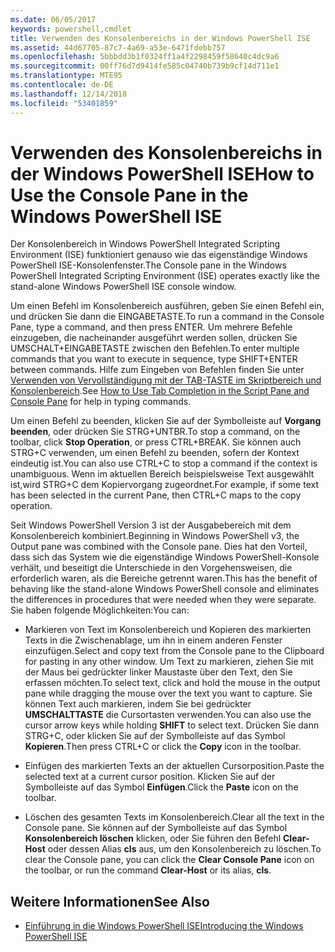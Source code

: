 ```yaml
---
ms.date: 06/05/2017
keywords: powershell,cmdlet
title: Verwenden des Konsolenbereichs in der Windows PowerShell ISE
ms.assetid: 44d67705-87c7-4a69-a53e-6471fdebb757
ms.openlocfilehash: 5bbbdd3b1f0324ff1a4f2298459f58640c4dc9a6
ms.sourcegitcommit: 00ff76d7d9414fe585c04740b739b9cf14d711e1
ms.translationtype: MTE95
ms.contentlocale: de-DE
ms.lasthandoff: 12/14/2018
ms.locfileid: "53401859"
---
```

# <a name="how-to-use-the-console-pane-in-the-windows-powershell-ise"></a><span data-ttu-id="42da9-103">Verwenden des Konsolenbereichs in der Windows PowerShell ISE</span><span class="sxs-lookup"><span data-stu-id="42da9-103">How to Use the Console Pane in the Windows PowerShell ISE</span></span>

<span data-ttu-id="42da9-104">Der Konsolenbereich in Windows PowerShell Integrated Scripting Environment (ISE) funktioniert genauso wie das eigenständige Windows PowerShell ISE-Konsolenfenster.</span><span class="sxs-lookup"><span data-stu-id="42da9-104">The Console pane in the Windows PowerShell Integrated Scripting Environment (ISE) operates exactly like the stand-alone Windows PowerShell ISE console window.</span></span>

<span data-ttu-id="42da9-105">Um einen Befehl im Konsolenbereich ausführen, geben Sie einen Befehl ein, und drücken Sie dann die EINGABETASTE.</span><span class="sxs-lookup"><span data-stu-id="42da9-105">To run a command in the Console Pane, type a command, and then press ENTER.</span></span> <span data-ttu-id="42da9-106">Um mehrere Befehle einzugeben, die nacheinander ausgeführt werden sollen, drücken Sie UMSCHALT+EINGABETASTE zwischen den Befehlen.</span><span class="sxs-lookup"><span data-stu-id="42da9-106">To enter multiple commands that you want to execute in sequence, type SHIFT+ENTER between commands.</span></span> <span data-ttu-id="42da9-107">Hilfe zum Eingeben von Befehlen finden Sie unter [Verwenden von Vervollständigung mit der TAB-TASTE im Skriptbereich und Konsolenbereich](How-to-Use-Tab-Completion-in-the-Script-Pane-and-Console-Pane.md).</span><span class="sxs-lookup"><span data-stu-id="42da9-107">See [How to Use Tab Completion in the Script Pane and Console Pane](How-to-Use-Tab-Completion-in-the-Script-Pane-and-Console-Pane.md) for help in typing commands.</span></span>

<span data-ttu-id="42da9-108">Um einen Befehl zu beenden, klicken Sie auf der Symbolleiste auf **Vorgang beenden**, oder drücken Sie STRG+UNTBR.</span><span class="sxs-lookup"><span data-stu-id="42da9-108">To stop a command, on the toolbar, click **Stop Operation**, or press CTRL+BREAK.</span></span> <span data-ttu-id="42da9-109">Sie können auch STRG+C verwenden, um einen Befehl zu beenden, sofern der Kontext eindeutig ist.</span><span class="sxs-lookup"><span data-stu-id="42da9-109">You can also use CTRL+C to stop a command if the context is unambiguous.</span></span> <span data-ttu-id="42da9-110">Wenn im aktuellen Bereich beispielsweise Text ausgewählt ist,wird STRG+C dem Kopiervorgang zugeordnet.</span><span class="sxs-lookup"><span data-stu-id="42da9-110">For example, if some text has been selected in the current Pane, then CTRL+C maps to the copy operation.</span></span>

<span data-ttu-id="42da9-111">Seit Windows PowerShell Version 3 ist der Ausgabebereich mit dem Konsolenbereich kombiniert.</span><span class="sxs-lookup"><span data-stu-id="42da9-111">Beginning in Windows PowerShell v3, the Output pane was combined with the Console pane.</span></span> <span data-ttu-id="42da9-112">Dies hat den Vorteil, dass sich das System wie die eigenständige Windows PowerShell-Konsole verhält, und beseitigt die Unterschiede in den Vorgehensweisen, die erforderlich waren, als die Bereiche getrennt waren.</span><span class="sxs-lookup"><span data-stu-id="42da9-112">This has the benefit of behaving like the stand-alone Windows PowerShell console and eliminates the differences in procedures that were needed when they were separate.</span></span> <span data-ttu-id="42da9-113">Sie haben folgende Möglichkeiten:</span><span class="sxs-lookup"><span data-stu-id="42da9-113">You can:</span></span>

- <span data-ttu-id="42da9-114">Markieren von Text im Konsolenbereich und Kopieren des markierten Texts in die Zwischenablage, um ihn in einem anderen Fenster einzufügen.</span><span class="sxs-lookup"><span data-stu-id="42da9-114">Select and copy text from the Console pane to the Clipboard for pasting in any other window.</span></span> <span data-ttu-id="42da9-115">Um Text zu markieren, ziehen Sie mit der Maus bei gedrückter linker Maustaste über den Text, den Sie erfassen möchten.</span><span class="sxs-lookup"><span data-stu-id="42da9-115">To select text, click and hold the mouse in the output pane while dragging the mouse over the text you want to capture.</span></span> <span data-ttu-id="42da9-116">Sie können Text auch markieren, indem Sie bei gedrückter **UMSCHALTTASTE** die Cursortasten verwenden.</span><span class="sxs-lookup"><span data-stu-id="42da9-116">You can also use the cursor arrow keys while holding **SHIFT** to select text.</span></span> <span data-ttu-id="42da9-117">Drücken Sie dann STRG+C, oder klicken Sie auf der Symbolleiste auf das Symbol **Kopieren**.</span><span class="sxs-lookup"><span data-stu-id="42da9-117">Then press CTRL+C or click the **Copy** icon in the toolbar.</span></span>

- <span data-ttu-id="42da9-118">Einfügen des markierten Texts an der aktuellen Cursorposition.</span><span class="sxs-lookup"><span data-stu-id="42da9-118">Paste the selected text at a current cursor position.</span></span> <span data-ttu-id="42da9-119">Klicken Sie auf der Symbolleiste auf das Symbol **Einfügen**.</span><span class="sxs-lookup"><span data-stu-id="42da9-119">Click the **Paste** icon on the toolbar.</span></span>

- <span data-ttu-id="42da9-120">Löschen des gesamten Texts im Konsolenbereich.</span><span class="sxs-lookup"><span data-stu-id="42da9-120">Clear all the text in the Console pane.</span></span> <span data-ttu-id="42da9-121">Sie können auf der Symbolleiste auf das Symbol **Konsolenbereich löschen** klicken, oder Sie führen den Befehl **Clear-Host** oder dessen Alias **cls** aus, um den Konsolenbereich zu löschen.</span><span class="sxs-lookup"><span data-stu-id="42da9-121">To clear the Console pane, you can click the **Clear Console Pane** icon on the toolbar, or run the command **Clear-Host** or its alias, **cls**.</span></span>

## <a name="see-also"></a><span data-ttu-id="42da9-122">Weitere Informationen</span><span class="sxs-lookup"><span data-stu-id="42da9-122">See Also</span></span>

- [<span data-ttu-id="42da9-123">Einführung in die Windows PowerShell ISE</span><span class="sxs-lookup"><span data-stu-id="42da9-123">Introducing the Windows PowerShell ISE</span></span>](Introducing-the-Windows-PowerShell-ISE.md)